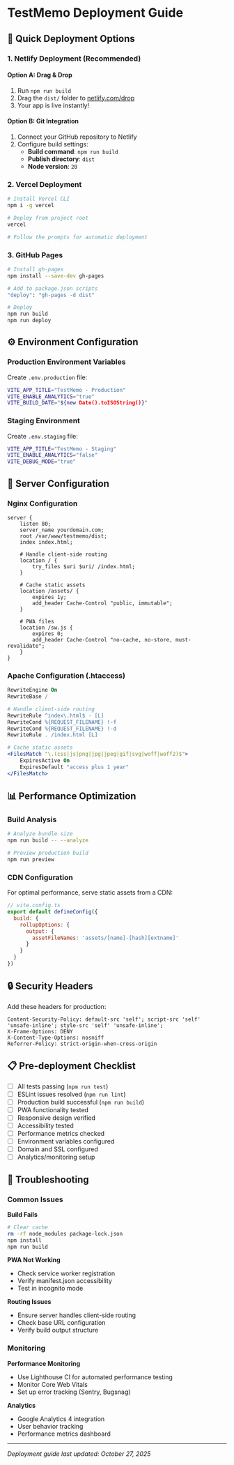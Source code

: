 # TestMemo Deployment Guide

## 🚀 Quick Deployment Options

### 1. Netlify Deployment (Recommended)

#### Option A: Drag & Drop
1. Run `npm run build`
2. Drag the `dist/` folder to [netlify.com/drop](https://netlify.com/drop)
3. Your app is live instantly!

#### Option B: Git Integration
1. Connect your GitHub repository to Netlify
2. Configure build settings:
   - **Build command**: `npm run build`
   - **Publish directory**: `dist`
   - **Node version**: `20`

### 2. Vercel Deployment

```bash
# Install Vercel CLI
npm i -g vercel

# Deploy from project root
vercel

# Follow the prompts for automatic deployment
```

### 3. GitHub Pages

```bash
# Install gh-pages
npm install --save-dev gh-pages

# Add to package.json scripts
"deploy": "gh-pages -d dist"

# Deploy
npm run build
npm run deploy
```

## ⚙️ Environment Configuration

### Production Environment Variables
Create `.env.production` file:

```bash
VITE_APP_TITLE="TestMemo - Production"
VITE_ENABLE_ANALYTICS="true"
VITE_BUILD_DATE="${new Date().toISOString()}"
```

### Staging Environment
Create `.env.staging` file:

```bash
VITE_APP_TITLE="TestMemo - Staging"
VITE_ENABLE_ANALYTICS="false"
VITE_DEBUG_MODE="true"
```

## 🔧 Server Configuration

### Nginx Configuration
```nginx
server {
    listen 80;
    server_name yourdomain.com;
    root /var/www/testmemo/dist;
    index index.html;
    
    # Handle client-side routing
    location / {
        try_files $uri $uri/ /index.html;
    }
    
    # Cache static assets
    location /assets/ {
        expires 1y;
        add_header Cache-Control "public, immutable";
    }
    
    # PWA files
    location /sw.js {
        expires 0;
        add_header Cache-Control "no-cache, no-store, must-revalidate";
    }
}
```

### Apache Configuration (.htaccess)
```apache
RewriteEngine On
RewriteBase /

# Handle client-side routing
RewriteRule ^index\.html$ - [L]
RewriteCond %{REQUEST_FILENAME} !-f
RewriteCond %{REQUEST_FILENAME} !-d
RewriteRule . /index.html [L]

# Cache static assets
<FilesMatch "\.(css|js|png|jpg|jpeg|gif|svg|woff|woff2)$">
    ExpiresActive On
    ExpiresDefault "access plus 1 year"
</FilesMatch>
```

## 📊 Performance Optimization

### Build Analysis
```bash
# Analyze bundle size
npm run build -- --analyze

# Preview production build
npm run preview
```

### CDN Configuration
For optimal performance, serve static assets from a CDN:

```javascript
// vite.config.ts
export default defineConfig({
  build: {
    rollupOptions: {
      output: {
        assetFileNames: 'assets/[name]-[hash][extname]'
      }
    }
  }
})
```

## 🔒 Security Headers

Add these headers for production:

```
Content-Security-Policy: default-src 'self'; script-src 'self' 'unsafe-inline'; style-src 'self' 'unsafe-inline';
X-Frame-Options: DENY
X-Content-Type-Options: nosniff
Referrer-Policy: strict-origin-when-cross-origin
```

## 📋 Pre-deployment Checklist

- [ ] All tests passing (`npm run test`)
- [ ] ESLint issues resolved (`npm run lint`)
- [ ] Production build successful (`npm run build`)
- [ ] PWA functionality tested
- [ ] Responsive design verified
- [ ] Accessibility tested
- [ ] Performance metrics checked
- [ ] Environment variables configured
- [ ] Domain and SSL configured
- [ ] Analytics/monitoring setup

## 🚨 Troubleshooting

### Common Issues

**Build Fails**
```bash
# Clear cache
rm -rf node_modules package-lock.json
npm install
npm run build
```

**PWA Not Working**
- Check service worker registration
- Verify manifest.json accessibility
- Test in incognito mode

**Routing Issues**
- Ensure server handles client-side routing
- Check base URL configuration
- Verify build output structure

### Monitoring

**Performance Monitoring**
- Use Lighthouse CI for automated performance testing
- Monitor Core Web Vitals
- Set up error tracking (Sentry, Bugsnag)

**Analytics**
- Google Analytics 4 integration
- User behavior tracking
- Performance metrics dashboard

---

*Deployment guide last updated: October 27, 2025*